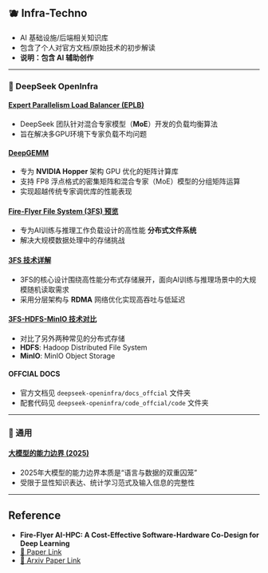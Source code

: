 ## 🫐 Infra-Techno
- AI 基础设施/后端相关知识库
- 包含了个人对官方文档/原始技术的初步解读
- **说明：包含 AI 辅助创作**

---

### 🍉 DeepSeek OpenInfra
#### [Expert Parallelism Load Balancer (EPLB)](deepseek-openinfra/decipher/EPLB_decipher.md)
- DeepSeek 团队针对混合专家模型（**MoE**）开发的负载均衡算法
- 旨在解决多GPU环境下专家负载不均问题

#### [DeepGEMM](deepseek-openinfra/decipher/DeepGEMM_decipher.md)
- 专为 **​NVIDIA Hopper** 架构 GPU​ 优化的矩阵计算库
- 支持 FP8 浮点格式的密集矩阵和混合专家（MoE）模型的分组矩阵运算
- 实现超越传统专家调优库的性能表现

#### [Fire-Flyer File System (3FS) 预览](deepseek-openinfra/decipher/3FS_overview_zh-CN.md)
- 专为AI训练与推理工作负载设计的高性能 **分布式文件系统**
- 解决大规模数据处理中的存储挑战

#### [3FS 技术详解](deepseek-openinfra/decipher/3FS_decipher.md)
- 3FS的核心设计围绕高性能分布式存储展开，面向AI训练与推理场景中的大规模随机读取需求
- 采用分层架构与 **RDMA** 网络优化实现高吞吐与低延迟

#### [3FS-HDFS-MinIO 技术对比](deepseek-openinfra/decipher/3FS_HDFS_MinIO.md)
- 对比了另外两种常见的分布式存储
- **HDFS**: Hadoop Distributed File System
- **MinIO**: MinIO Object Storage

#### OFFCIAL DOCS
- 官方文档见 `deepseek-openinfra/docs_offcial` 文件夹
- 配套代码见 `deepseek-openinfra/code_offcial/code` 文件夹

---

### 🍉 通用
#### [大模型的能力边界 (2025)](general/The_Capability_Boundaries_of_Large_Models.md)
- 2025年大模型的能力边界本质是“语言与数据的双重囚笼”
- 受限于显性知识表达、统计学习范式及输入信息的完整性

---

## Reference
- **Fire-Flyer AI-HPC: A Cost-Effective Software-Hardware Co-Design for Deep Learning**
- [📄 Paper Link](https://dl.acm.org/doi/10.1109/SC41406.2024.00089)  
- [📄 Arxiv Paper Link](https://arxiv.org/abs/2408.14158)